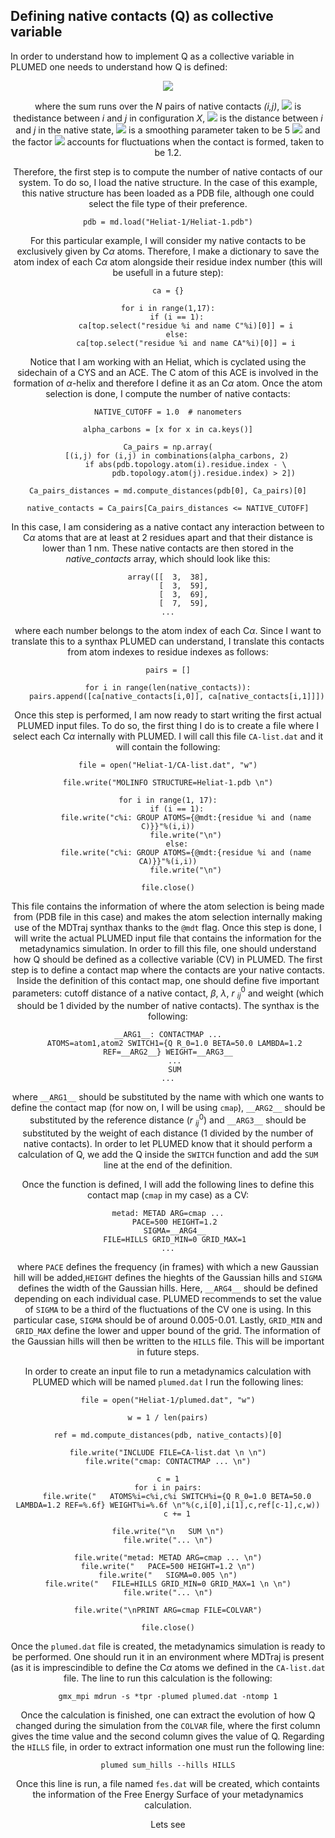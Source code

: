 ## Defining native contacts (Q) as collective variable
In order to understand how to implement Q as a collective variable in PLUMED
one needs to understand how Q is defined:

<center><img src="https://latex.codecogs.com/svg.image?Q(X)=\frac{1}{N}\sum_{\left(i,i\right)}\frac{1}{1&plus;exp\left[\beta\left(r_{ij}(X)-\lambda&space;r^{0}_{ij}\right)\right]}"><center>

where the sum runs over the _N_ pairs of native contacts _(i,j)_, <img src="https://latex.codecogs.com/svg.image?r_{ij}(X)"> 
is thedistance between _i_ and _j_ in configuration _X_, <img src="https://latex.codecogs.com/svg.image?r_{ij}^{0}"> 
is the distance between _i_ and _j_ in the native state, <img src="https://latex.codecogs.com/svg.image?\beta"> 
is a smoothing parameter taken to be 5 <img src="https://latex.codecogs.com/svg.image?\AA ^{-1}"> 
and the factor <img src="https://latex.codecogs.com/svg.image?\lambda"> accounts for fluctuations when the 
contact is formed, taken to be 1.2.

Therefore, the first step is to compute the number of native contacts of our system. To do so,
I load the native structure. In the case of this example, this native structure has been loaded
as a PDB file, although one could select the file type of their preference.

```
pdb = md.load("Heliat-1/Heliat-1.pdb")
```

For this particular example, I will consider my native contacts to be exclusively given by
C$`\alpha`$ atoms. Therefore, I make a dictionary to save the atom index of each C$`\alpha`$
atom alongside their residue index number (this will be usefull in a future step):

```
ca = {}

for i in range(1,17):
    if (i == 1):
        ca[top.select("residue %i and name C"%i)[0]] = i
    else:
        ca[top.select("residue %i and name CA"%i)[0]] = i
```

Notice that I am working with an Heliat, which is cyclated using the sidechain of a CYS and an
ACE. The C atom of this ACE is involved in the formation of $`\alpha`$-helix and therefore I
define it as an C$`\alpha`$ atom. Once the atom selection is done, I compute the number of native
contacts:

```
NATIVE_CUTOFF = 1.0  # nanometers

alpha_carbons = [x for x in ca.keys()]

Ca_pairs = np.array(
    [(i,j) for (i,j) in combinations(alpha_carbons, 2)
        if abs(pdb.topology.atom(i).residue.index - \
                pdb.topology.atom(j).residue.index) > 2])

Ca_pairs_distances = md.compute_distances(pdb[0], Ca_pairs)[0]

native_contacts = Ca_pairs[Ca_pairs_distances <= NATIVE_CUTOFF]
```

In this case, I am considering as a native contact any interaction between to C$`\alpha`$ atoms that are
at least at 2 residues apart and that their distance is lower than 1 nm. These native contacts are
then stored in the _native\_contacts_ array, which should look like this:

```
array([[  3,  38],
       [  3,  59],
       [  3,  69],
       [  7,  59],
...
```

where each number belongs to the atom index of each C$`\alpha`$. Since I want to translate this to a synthax 
PLUMED can understand, I translate this contacts from atom indexes to residue indexes as follows:

```
pairs = []

for i in range(len(native_contacts)):
    pairs.append([ca[native_contacts[i,0]], ca[native_contacts[i,1]]])
```

Once this step is performed, I am now ready to start writing the first actual PLUMED input files. To do so,
the first thing I do is to create a file where I select each C$`\alpha`$ internally with PLUMED. I will call
this file `CA-list.dat` and it will contain the following:

```
file = open("Heliat-1/CA-list.dat", "w")

file.write("MOLINFO STRUCTURE=Heliat-1.pdb \n")

for i in range(1, 17):
    if (i == 1):
        file.write("c%i: GROUP ATOMS={@mdt:{residue %i and (name C)}}"%(i,i))
        file.write("\n")
    else:
        file.write("c%i: GROUP ATOMS={@mdt:{residue %i and (name CA)}}"%(i,i))
        file.write("\n")

file.close()
```

This file contains the information of where the atom selection is being made from (PDB file in this case) and
makes the atom selection internally making use of the MDTraj synthax thanks to the `@mdt` flag. Once this step
is done, I will write the actual PLUMED input file that contains the information for the metadynamics 
simulation. In order to fill this file, one should understand how Q should be defined as a collective variable (CV)
in PLUMED. The first step is to define a contact map where the contacts are your native contacts. Inside the 
definition of this contact map, one should define five important parameters: cutoff distance of a native contact, 
$`\beta`$, $`\lambda`$, _r_ $`^{0}_{ij}`$ and weight (which should be 1 divided by the number of native contacts).
The synthax is the following:

```
__ARG1__: CONTACTMAP ...
   ATOMS=atom1,atom2 SWITCH1={Q R_0=1.0 BETA=50.0 LAMBDA=1.2 REF=__ARG2__} WEIGHT=__ARG3__
   ...
   SUM
...
```
where `__ARG1__` should be substituted by the name with which one wants to define the contact map (for now on,
I will be using `cmap`), `__ARG2__` should be substituted by the reference distance (_r_ $`^{0}_{ij}`$) and
`__ARG3__` should be substituted by the weight of each distance (1 divided by the number of native contacts).
In order to let PLUMED know that it should perform a calculation of Q, we add the Q inside the `SWITCH` function
and add the `SUM` line at the end of the definition.

Once the function is defined, I will add the following lines to define this contact map (`cmap` in my case) as
a CV:

```
metad: METAD ARG=cmap ...
   PACE=500 HEIGHT=1.2
   SIGMA=__ARG4__
   FILE=HILLS GRID_MIN=0 GRID_MAX=1
...
```

where `PACE` defines the frequency (in frames) with which a new Gaussian hill will be added,`HEIGHT` defines the hieghts
of the Gaussian hills and `SIGMA` defines the width of the Gaussian hills. Here,  `__ARG4__` should be defined depending 
on each individual case. PLUMED recommends to set the value of `SIGMA` to be a third of the fluctuations of the CV one
is using. In this particular case, `SIGMA` should be of around 0.005-0.01. Lastly, `GRID_MIN` and `GRID_MAX` define the
lower and upper bound of the grid. The information of the Gaussian hills will then be written to the `HILLS` file. This
will be important in future steps.

In order to create an input file to run a metadynamics calculation with PLUMED which will be named `plumed.dat` I run 
the following lines:

```
file = open("Heliat-1/plumed.dat", "w")

w = 1 / len(pairs)

ref = md.compute_distances(pdb, native_contacts)[0]

file.write("INCLUDE FILE=CA-list.dat \n \n")
file.write("cmap: CONTACTMAP ... \n")

c = 1
for i in pairs:
    file.write("   ATOMS%i=c%i,c%i SWITCH%i={Q R_0=1.0 BETA=50.0 LAMBDA=1.2 REF=%.6f} WEIGHT%i=%.6f \n"%(c,i[0],i[1],c,ref[c-1],c,w))
    c += 1

file.write("\n   SUM \n")
file.write("... \n")

file.write("metad: METAD ARG=cmap ... \n")
file.write("   PACE=500 HEIGHT=1.2 \n")
file.write("   SIGMA=0.005 \n")
file.write("   FILE=HILLS GRID_MIN=0 GRID_MAX=1 \n \n")
file.write("... \n")

file.write("\nPRINT ARG=cmap FILE=COLVAR")

file.close()
```

Once the `plumed.dat` file is created, the metadynamics simulation is ready to be performed. One should run it in an
environment where MDTraj is present (as it is imprescindible to define the C$`\alpha`$ atoms we defined in the `CA-list.dat` file.
The line to run this calculation is the following:

```
gmx_mpi mdrun -s *tpr -plumed plumed.dat -ntomp 1
```

Once the calculation is finished, one can extract the evolution of how Q changed during the simulation from the
`COLVAR` file, where the first column gives the time value and the second column gives the value of Q. Regarding
the `HILLS` file, in order to extract information one must run the following line:

```
plumed sum_hills --hills HILLS
```

Once this line is run, a file named `fes.dat` will be created, which containts the information of the Free Energy Surface
of your metadynamics calculation.

Lets see
